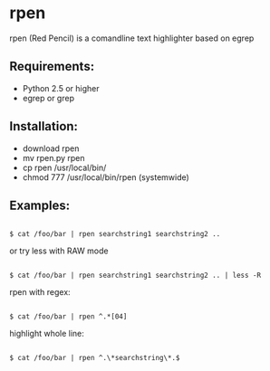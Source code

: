 rpen
====

rpen (Red Pencil) is a comandline text highlighter based on egrep

Requirements:
-------------

* Python 2.5 or higher
* egrep or grep 

Installation:
-------------
* download rpen
* mv rpen.py rpen
* cp rpen /usr/local/bin/
* chmod 777 /usr/local/bin/rpen (systemwide)

Examples:
---------
<code>
$ cat /foo/bar | rpen searchstring1 searchstring2 .. 
</code>

or try less with RAW mode

<code>
$ cat /foo/bar | rpen searchstring1 searchstring2 .. | less -R 
</code>

rpen with regex:

<code>
$ cat /foo/bar | rpen ^.*[04]
</code>

highlight whole line:

<code>
$ cat /foo/bar | rpen ^.\*searchstring\*.$
</code>
